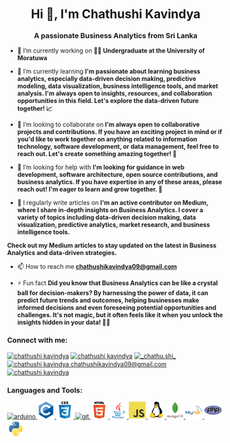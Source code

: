 <h1 align="center">Hi 👋, I'm Chathushi Kavindya</h1>
<h3 align="center">A passionate Business Analytics from Sri Lanka</h3>

- 🔭 I’m currently working on
  **👩‍🎓 Undergraduate at the University of Moratuwa**

- 🌱 I’m currently learning
  **I'm passionate about learning business analytics, especially data-driven decision making, predictive modeling, data visualization, business intelligence tools, and market analysis. I'm always open to insights, resources, and collaboration opportunities in this field. Let's explore the data-driven future together! 📈**

- 👯 I’m looking to collaborate on
   **I'm always open to collaborative projects and contributions. If you have an exciting project in mind or if you'd like to work together on anything related to information technology, software development, or data management, feel free to reach out. Let's create something amazing together! 🚀**

- 🤝 I’m looking for help with
   **I'm looking for guidance in web development, software architecture, open source contributions, and business analytics. If you have expertise in any of these areas, please reach out! I'm eager to learn and grow together. 🙌**

- 📝 I regularly write articles on
  **I'm an active contributor on Medium, where I share in-depth insights on Business Analytics. I cover a variety of topics including data-driven decision making, data visualization, predictive analytics, market research, and business intelligence tools.**

**Check out my Medium articles to stay updated on the latest in Business Analytics and data-driven strategies.**

- 📫 How to reach me
  **chathushikavindya09@gmail.com**

- ⚡ Fun fact
  **Did you know that Business Analytics can be like a crystal ball for decision-makers? By harnessing the power of data, it can predict future trends and outcomes, helping businesses make informed decisions and even foreseeing potential opportunities and challenges. It's not magic, but it often feels like it when you unlock the insights hidden in your data! 🔮✨**

<h3 align="left">Connect with me:</h3>
<p align="left">
<a href="https://linkedin.com/in/chathushi kavindya" target="blank"><img align="center" src="https://raw.githubusercontent.com/rahuldkjain/github-profile-readme-generator/master/src/images/icons/Social/linked-in-alt.svg" alt="chathushi kavindya" height="30" width="40" /></a>
<a href="https://fb.com/chathushi kavindya" target="blank"><img align="center" src="https://raw.githubusercontent.com/rahuldkjain/github-profile-readme-generator/master/src/images/icons/Social/facebook.svg" alt="chathushi kavindya" height="30" width="40" /></a>
<a href="https://instagram.com/_chathu.shi_" target="blank"><img align="center" src="https://raw.githubusercontent.com/rahuldkjain/github-profile-readme-generator/master/src/images/icons/Social/instagram.svg" alt="_chathu.shi_" height="30" width="40" /></a>
<a href="https://medium.com/chathushi kavindya chathushikavindya09@gmail.com" target="blank"><img align="center" src="https://raw.githubusercontent.com/rahuldkjain/github-profile-readme-generator/master/src/images/icons/Social/medium.svg" alt="chathushi kavindya chathushikavindya09@gmail.com" height="30" width="40" /></a>
<a href="https://www.hackerrank.com/chathushi kavindya" target="blank"><img align="center" src="https://raw.githubusercontent.com/rahuldkjain/github-profile-readme-generator/master/src/images/icons/Social/hackerrank.svg" alt="chathushi kavindya" height="30" width="40" /></a>
</p>

<h3 align="left">Languages and Tools:</h3>
<p align="left"> <a href="https://www.arduino.cc/" target="_blank" rel="noreferrer"> <img src="https://cdn.worldvectorlogo.com/logos/arduino-1.svg" alt="arduino" width="40" height="40"/> </a> <a href="https://www.cprogramming.com/" target="_blank" rel="noreferrer"> <img src="https://raw.githubusercontent.com/devicons/devicon/master/icons/c/c-original.svg" alt="c" width="40" height="40"/> </a> <a href="https://www.w3schools.com/css/" target="_blank" rel="noreferrer"> <img src="https://raw.githubusercontent.com/devicons/devicon/master/icons/css3/css3-original-wordmark.svg" alt="css3" width="40" height="40"/> </a> <a href="https://git-scm.com/" target="_blank" rel="noreferrer"> <img src="https://www.vectorlogo.zone/logos/git-scm/git-scm-icon.svg" alt="git" width="40" height="40"/> </a> <a href="https://www.w3.org/html/" target="_blank" rel="noreferrer"> <img src="https://raw.githubusercontent.com/devicons/devicon/master/icons/html5/html5-original-wordmark.svg" alt="html5" width="40" height="40"/> </a> <a href="https://www.java.com" target="_blank" rel="noreferrer"> <img src="https://raw.githubusercontent.com/devicons/devicon/master/icons/java/java-original.svg" alt="java" width="40" height="40"/> </a> <a href="https://developer.mozilla.org/en-US/docs/Web/JavaScript" target="_blank" rel="noreferrer"> <img src="https://raw.githubusercontent.com/devicons/devicon/master/icons/javascript/javascript-original.svg" alt="javascript" width="40" height="40"/> </a> <a href="https://www.linux.org/" target="_blank" rel="noreferrer"> <img src="https://raw.githubusercontent.com/devicons/devicon/master/icons/linux/linux-original.svg" alt="linux" width="40" height="40"/> </a> <a href="https://www.mongodb.com/" target="_blank" rel="noreferrer"> <img src="https://raw.githubusercontent.com/devicons/devicon/master/icons/mongodb/mongodb-original-wordmark.svg" alt="mongodb" width="40" height="40"/> </a> <a href="https://www.mysql.com/" target="_blank" rel="noreferrer"> <img src="https://raw.githubusercontent.com/devicons/devicon/master/icons/mysql/mysql-original-wordmark.svg" alt="mysql" width="40" height="40"/> </a> <a href="https://www.php.net" target="_blank" rel="noreferrer"> <img src="https://raw.githubusercontent.com/devicons/devicon/master/icons/php/php-original.svg" alt="php" width="40" height="40"/> </a> <a href="https://www.python.org" target="_blank" rel="noreferrer"> <img src="https://raw.githubusercontent.com/devicons/devicon/master/icons/python/python-original.svg" alt="python" width="40" height="40"/> </a> </p>
